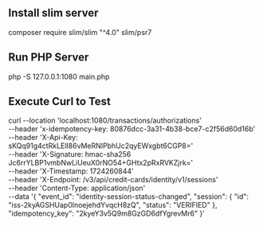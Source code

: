 ## Install slim server
composer require slim/slim "^4.0" slim/psr7

## Run PHP Server
php -S 127.0.0.1:1080 main.php


## Execute Curl to Test
curl --location 'localhost:1080/transactions/authorizations' \
--header 'x-idempotency-key: 80876dcc-3a31-4b38-bce7-c2f56d60d16b' \
--header 'X-Api-Key: sKQq91g4ctRkLElI86vMeRNIPbhUc2qyEWxgbt6CGP8=' \
--header 'X-Signature: hmac-sha256 Jc6rrYLBP1vmbNwLiUeuX0rNO54+GHtx2pRxRVKZjrk=' \
--header 'X-Timestamp: 1724260844' \
--header 'X-Endpoint: /v3/api/credit-cards/identity/v1/sessions' \
--header 'Content-Type: application/json' \
--data '{
    "event_id": "identity-session-status-changed",
    "session": {
        "id": "iss-2kyAGSHUap0lnoejehdYvqcH8zQ",
        "status": "VERIFIED"
    },
    "idempotency_key": "2kyeY3v5Q9m8GzGD6dfYgrevMr6"
}'